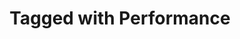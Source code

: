 ---
title: Tagged with Performance
layout: blog_by_tag
tag: performance
permalink: blog/tag/performance/
redirect_from:
- /tag/performance/
---
